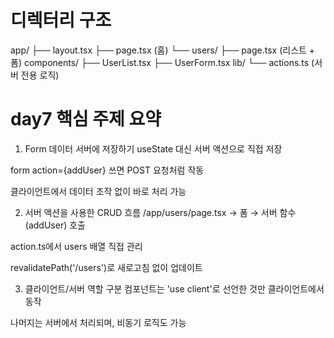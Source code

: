 # 디렉터리 구조 
app/
├── layout.tsx
├── page.tsx (홈)
└── users/
    ├── page.tsx (리스트 + 폼)
components/
├── UserList.tsx
├── UserForm.tsx
lib/
└── actions.ts (서버 전용 로직)

# day7 핵심 주제 요약 
1. Form 데이터 서버에 저장하기
useState 대신 서버 액션으로 직접 저장

form action={addUser} 쓰면 POST 요청처럼 작동

클라이언트에서 데이터 조작 없이 바로 처리 가능

2. 서버 액션을 사용한 CRUD 흐름
/app/users/page.tsx → 폼 → 서버 함수(addUser) 호출

action.ts에서 users 배열 직접 관리

revalidatePath('/users')로 새로고침 없이 업데이트

3. 클라이언트/서버 역할 구분
컴포넌트는 'use client'로 선언한 것만 클라이언트에서 동작

나머지는 서버에서 처리되며, 비동기 로직도 가능